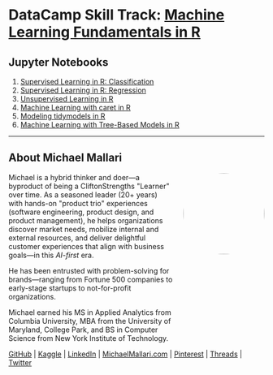 # DataCamp Skill Track: <a href="https://app.datacamp.com/learn/skill-tracks/machine-learning-fundamentals" target="_blank">Machine Learning Fundamentals in R</a>

## Jupyter Notebooks

1. [Supervised Learning in R: Classification](https://gist.github.com/michaelmallari/d80c6ae546f2c2c7697afa7be5071f88)
1. [Supervised Learning in R: Regression](https://gist.github.com/michaelmallari/980cce5bcde516db1789d6bf59baade1)
1. [Unsupervised Learning in R](https://gist.github.com/michaelmallari/f2cde2cc82bdfc49eb6f4a0fc6c7ff1d)
1. [Machine Learning with caret in R](https://gist.github.com/michaelmallari/3b3ec8b38608a68b689331bb79fc531c)
1. [Modeling tidymodels in R](https://gist.github.com/michaelmallari/17ba68afa65e9ebdebbd4679c1c75b45)
1. [Machine Learning with Tree-Based Models in R](https://gist.github.com/michaelmallari/aa52d1857e6c3691c97ab58760a7e580)

---

## About Michael Mallari

<img src="https://www.michaelmallari.com/img/headshot.jpg" width="160" height="160" align="right" style="margin: 0px 0px 160px 20px; border-radius: 50%;" />

Michael is a hybrid thinker and doer—a byproduct of being a CliftonStrengths "Learner" over time. As a seasoned leader (20+ years) with hands-on "product trio" experiences (software engineering, product design, and product management), he helps organizations discover market needs, mobilize internal and external resources, and deliver delightful customer experiences that align with business goals—in this *AI-first* era.

He has been entrusted with problem-solving for brands—ranging from Fortune 500 companies to early-stage startups to not-for-profit organizations.

Michael earned his MS in Applied Analytics from Columbia University, MBA from the University of Maryland, College Park, and BS in Computer Science from New York Institute of Technology.

<a href="https://github.com/michaelmallari" target="_blank">GitHub</a> | <a href="https://www.kaggle.com/michaelmallari" target="_blank">Kaggle</a> | <a href="https://www.linkedin.com/in/mmallari" target="_blank">LinkedIn</a> | <a href="https://www.michaelmallari.com" target="_blank">MichaelMallari.com</a> | <a href="https://www.pinterest.com/michaelmallari/" target="_blank">Pinterest</a> | <a href="https://www.threads.net/@michaelmallari" target="_blank">Threads</a> | <a href="https://twitter.com/MichaelMallari" target="_blank">Twitter</a>

